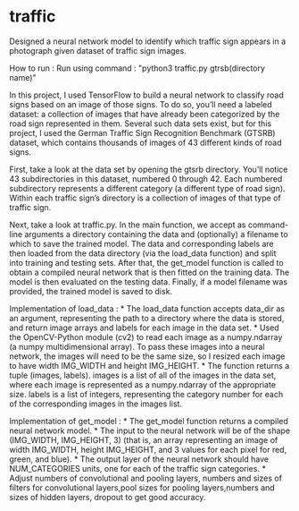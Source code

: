 # traffic
 Designed a neural network model to identify which traffic sign appears in a photograph given dataset of traffic sign images.
 
 How to run :
   Run using command : "python3 traffic.py gtrsb(directory name)"
 
 
In this project, I used TensorFlow to build a neural network to classify road signs based on an image of those signs.
To do so, you’ll need a labeled dataset: a collection of images that have already been categorized by the road sign represented in them.
Several such data sets exist, but for this project, 
I used the German Traffic Sign Recognition Benchmark (GTSRB) dataset, which contains thousands of images of 43 different kinds of road signs.

First, take a look at the data set by opening the gtsrb directory. You’ll notice 43 subdirectories in this dataset, numbered 0 through 42.
Each numbered subdirectory represents a different category (a different type of road sign).
Within each traffic sign’s directory is a collection of images of that type of traffic sign.

Next, take a look at traffic.py. In the main function, we accept as command-line arguments a directory containing the data and (optionally) a filename to which to save the trained model.
The data and corresponding labels are then loaded from the data directory (via the load_data function) and split into training and testing sets.
After that, the get_model function is called to obtain a compiled neural network that is then fitted on the training data.
The model is then evaluated on the testing data. Finally, if a model filename was provided, the trained model is saved to disk.

Implementation of load_data :
      * The load_data function accepts data_dir as an argument, representing the path to a directory where the data is stored,
        and return image arrays and labels for each image in the data set.
      * Used the OpenCV-Python module (cv2) to read each image as a numpy.ndarray (a numpy multidimensional array).
        To pass these images into a neural network, the images will need to be the same size, so I resized each image to have width IMG_WIDTH and height IMG_HEIGHT.
      * The function returns a tuple (images, labels). images is a list of all of the images in the data set, where each image is represented as a numpy.ndarray of the appropriate size.
        labels is a list of integers, representing the category number for each of the corresponding images in the images list.
        
        
Implementation of get_model :
      * The get_model function returns a compiled neural network model.
      * The input to the neural network will be of the shape (IMG_WIDTH, IMG_HEIGHT, 3) (that is, an array representing an image of width IMG_WIDTH, height IMG_HEIGHT, and 3 values for each pixel for red, green, and blue).
      * The output layer of the neural network should have NUM_CATEGORIES units, one for each of the traffic sign categories.
      * Adjust numbers of convolutional and pooling layers, numbers and sizes of filters for convolutional layers,pool sizes for pooling layers,numbers and sizes of hidden layers, dropout
        to get good accuracy.
      
      
